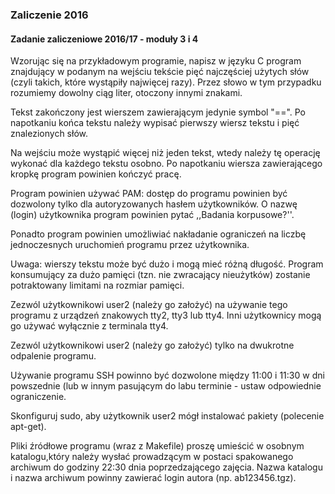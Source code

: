 ### Zaliczenie 2016
#### Zadanie zaliczeniowe 2016/17 - moduły 3 i 4
Wzorując się na przykładowym programie, napisz w języku C program znajdujący w podanym na wejściu tekście pięć najczęściej użytych słów (czyli takich, które wystąpiły najwięcej razy). Przez słowo w tym przypadku rozumiemy dowolny ciąg liter, otoczony innymi znakami.

Tekst zakończony jest wierszem zawierającym jedynie symbol "==". Po napotkaniu końca tekstu należy wypisać pierwszy wiersz tekstu i pięć znalezionych słów.

Na wejściu może wystąpić więcej niż jeden tekst, wtedy należy tę operację wykonać dla każdego tekstu osobno. Po napotkaniu wiersza zawierającego kropkę program powinien kończyć pracę.

Program powinien używać PAM: dostęp do programu powinien być dozwolony tylko dla autoryzowanych hasłem użytkowników. O nazwę (login) użytkownika program powinien pytać ,,Badania korpusowe?''.

Ponadto program powinien umożliwiać nakładanie ograniczeń na liczbę jednoczesnych uruchomień programu przez użytkownika.

Uwaga: wierszy tekstu może być dużo i mogą mieć różną długość. Program konsumujący za dużo pamięci (tzn. nie zwracający nieużytków) zostanie potraktowany limitami na rozmiar pamięci.

Zezwól użytkownikowi user2 (należy go założyć) na używanie tego programu z urządzeń znakowych tty2, tty3 lub tty4. Inni użytkownicy mogą go używać wyłącznie z terminala tty4.

Zezwól użytkownikowi user2 (należy go założyć) tylko na dwukrotne odpalenie programu.

Używanie programu SSH powinno być dozwolone między 11:00 i 11:30 w dni powszednie (lub w innym pasującym do labu terminie - ustaw odpowiednie ograniczenie.

Skonfiguruj sudo, aby użytkownik user2 mógł instalować pakiety (polecenie apt-get).

Pliki źródłowe programu (wraz z Makefile) proszę umieścić w osobnym katalogu,który należy wysłać prowadzącym w postaci spakowanego archiwum do godziny 22:30 dnia poprzedzającego zajęcia. Nazwa katalogu i nazwa archiwum powinny zawierać login autora (np. ab123456.tgz).
